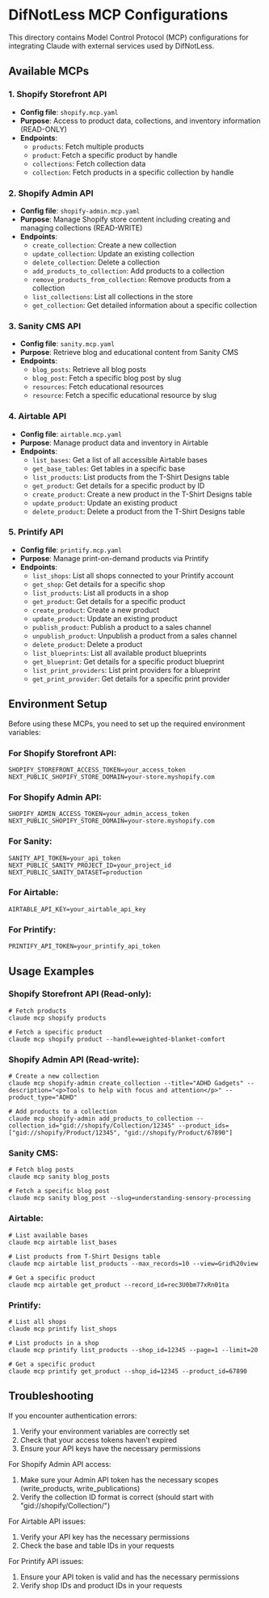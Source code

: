 # DifNotLess MCP Configurations

This directory contains Model Control Protocol (MCP) configurations for integrating Claude with external services used by DifNotLess.

## Available MCPs

### 1. Shopify Storefront API
- **Config file**: `shopify.mcp.yaml`
- **Purpose**: Access to product data, collections, and inventory information (READ-ONLY)
- **Endpoints**:
  - `products`: Fetch multiple products
  - `product`: Fetch a specific product by handle
  - `collections`: Fetch collection data
  - `collection`: Fetch products in a specific collection by handle

### 2. Shopify Admin API
- **Config file**: `shopify-admin.mcp.yaml`
- **Purpose**: Manage Shopify store content including creating and managing collections (READ-WRITE)
- **Endpoints**:
  - `create_collection`: Create a new collection
  - `update_collection`: Update an existing collection
  - `delete_collection`: Delete a collection
  - `add_products_to_collection`: Add products to a collection
  - `remove_products_from_collection`: Remove products from a collection
  - `list_collections`: List all collections in the store
  - `get_collection`: Get detailed information about a specific collection

### 3. Sanity CMS API
- **Config file**: `sanity.mcp.yaml`
- **Purpose**: Retrieve blog and educational content from Sanity CMS
- **Endpoints**:
  - `blog_posts`: Retrieve all blog posts
  - `blog_post`: Fetch a specific blog post by slug
  - `resources`: Fetch educational resources
  - `resource`: Fetch a specific educational resource by slug

### 4. Airtable API
- **Config file**: `airtable.mcp.yaml`
- **Purpose**: Manage product data and inventory in Airtable
- **Endpoints**:
  - `list_bases`: Get a list of all accessible Airtable bases
  - `get_base_tables`: Get tables in a specific base
  - `list_products`: List products from the T-Shirt Designs table
  - `get_product`: Get details for a specific product by ID
  - `create_product`: Create a new product in the T-Shirt Designs table
  - `update_product`: Update an existing product
  - `delete_product`: Delete a product from the T-Shirt Designs table

### 5. Printify API
- **Config file**: `printify.mcp.yaml`
- **Purpose**: Manage print-on-demand products via Printify
- **Endpoints**:
  - `list_shops`: List all shops connected to your Printify account
  - `get_shop`: Get details for a specific shop
  - `list_products`: List all products in a shop
  - `get_product`: Get details for a specific product
  - `create_product`: Create a new product
  - `update_product`: Update an existing product
  - `publish_product`: Publish a product to a sales channel
  - `unpublish_product`: Unpublish a product from a sales channel
  - `delete_product`: Delete a product
  - `list_blueprints`: List all available product blueprints
  - `get_blueprint`: Get details for a specific product blueprint
  - `list_print_providers`: List print providers for a blueprint
  - `get_print_provider`: Get details for a specific print provider

## Environment Setup

Before using these MCPs, you need to set up the required environment variables:

### For Shopify Storefront API:
```
SHOPIFY_STOREFRONT_ACCESS_TOKEN=your_access_token
NEXT_PUBLIC_SHOPIFY_STORE_DOMAIN=your-store.myshopify.com
```

### For Shopify Admin API:
```
SHOPIFY_ADMIN_ACCESS_TOKEN=your_admin_access_token
NEXT_PUBLIC_SHOPIFY_STORE_DOMAIN=your-store.myshopify.com
```

### For Sanity:
```
SANITY_API_TOKEN=your_api_token
NEXT_PUBLIC_SANITY_PROJECT_ID=your_project_id
NEXT_PUBLIC_SANITY_DATASET=production
```

### For Airtable:
```
AIRTABLE_API_KEY=your_airtable_api_key
```

### For Printify:
```
PRINTIFY_API_TOKEN=your_printify_api_token
```

## Usage Examples

### Shopify Storefront API (Read-only):
```
# Fetch products
claude mcp shopify products

# Fetch a specific product
claude mcp shopify product --handle=weighted-blanket-comfort
```

### Shopify Admin API (Read-write):
```
# Create a new collection
claude mcp shopify-admin create_collection --title="ADHD Gadgets" --description="<p>Tools to help with focus and attention</p>" --product_type="ADHD"

# Add products to a collection
claude mcp shopify-admin add_products_to_collection --collection_id="gid://shopify/Collection/12345" --product_ids=["gid://shopify/Product/12345", "gid://shopify/Product/67890"]
```

### Sanity CMS:
```
# Fetch blog posts
claude mcp sanity blog_posts

# Fetch a specific blog post
claude mcp sanity blog_post --slug=understanding-sensory-processing
```

### Airtable:
```
# List available bases
claude mcp airtable list_bases

# List products from T-Shirt Designs table
claude mcp airtable list_products --max_records=10 --view=Grid%20view

# Get a specific product
claude mcp airtable get_product --record_id=rec3U0bm77xRn01ta
```

### Printify:
```
# List all shops
claude mcp printify list_shops

# List products in a shop
claude mcp printify list_products --shop_id=12345 --page=1 --limit=20

# Get a specific product
claude mcp printify get_product --shop_id=12345 --product_id=67890
```

## Troubleshooting

If you encounter authentication errors:
1. Verify your environment variables are correctly set
2. Check that your access tokens haven't expired
3. Ensure your API keys have the necessary permissions

For Shopify Admin API access:
1. Make sure your Admin API token has the necessary scopes (write_products, write_publications)
2. Verify the collection ID format is correct (should start with "gid://shopify/Collection/")

For Airtable API issues:
1. Verify your API key has the necessary permissions
2. Check the base and table IDs in your requests

For Printify API issues:
1. Ensure your API token is valid and has the necessary permissions
2. Verify shop IDs and product IDs in your requests